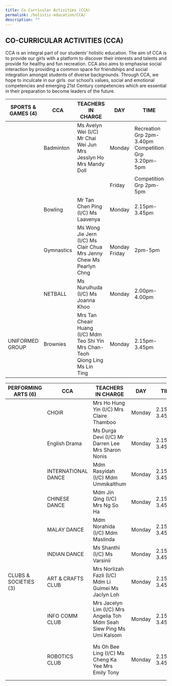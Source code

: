```yaml
---
title: Co Curricular Activities (CCA)
permalink: /holistic-education/CCA/
description: ""
---
```

## CO-CURRICULAR ACTIVITIES (CCA)


CCA is an integral part of our students’ holistic education. The aim of CCA is to provide our girls with a platform to discover their interests and talents and provide for healthy and fun recreation. CCA also aims to emphasise social interaction by providing a common space for friendships and social integration amongst students of diverse backgrounds. Through CCA, we hope to inculcate in our girls  our school’s values, social and emotional competencies and emerging 21st Century competencies which are essential in their preparation to become leaders of the future.

| SPORTS & GAMES (4) | CCA                  | TEACHERS  IN CHARGE                                                             | DAY           | TIME                                                 | VENUE                     |
|--------------------|----------------------|---------------------------------------------------------------------------------|---------------|------------------------------------------------------|---------------------------|
|                    | Badminton            |        Ms Avelyn Wei (I/C) <br>Mr Chai Wei Jun Mrs Jesslyn Ho Mrs Mandy Doll        | Monday        | Recreation Grp 2pm-3.40pm Competition Grp 3.20pm-5pm | School Hall               |
|                    |                      |                                                                                 | Friday        | Competition Grp 2pm-5pm                              |                           |
|                    | Bowling              |                        Mr Tan Chen Ping (I/C) Ms Laavenya                       | Monday        | 2.15pm-3.45pm                                        | J Forte Bowl Kovan        |
|                    | Gymnastics           |      Ms Wong Jie Jern (I/C) Ms Clair Chua Mrs Jenny Chew    Ms Pearlyn Chng     | Monday Friday | 2pm-5pm                                              | Indoor Sports Hall        |
|                    | NETBALL              |                        Ms Nurulhuda (I/C) Ms Joanna Khoo                        | Monday        | 2.00pm-4.00pm                                        | Concourse 2 Parade Square |
| UNIFORMED GROUP    |       Brownies       | Mrs Tan Cheair Huang (I/C) Mdm Teo Shi Yin Mrs Chan-Teoh Qiong Ling Ms Lin Ting |   Monday      | 2.15pm-3.45pm                                        | Concourse 1               |


| PERFORMING ARTS  (6)  | CCA                 | TEACHERS  IN CHARGE                                                     | DAY        | TIME              | VENUE                                           |
|-----------------------|---------------------|-------------------------------------------------------------------------|------------|-------------------|-------------------------------------------------|
|                       | CHOIR               |                 Mrs Ho Hung Yin (I/C) Mrs Claire Thamboo                |   Monday   |     2.15pm-3.45pm |   Music Room                                    |
|                       |   English Drama     |            Ms Durga Devi (I/C) Mr Darren Lee Mrs Sharon Nonis           | Monday     | 2.15pm-3.45pm     | CCA Room 2/Teaching Lab                         |
|                       | INTERNATIONAL DANCE |                    Mdm Rasyidah (I/C) Mdm Ummikalthum                   | Monday     | 2.15pm-3.45pm     | Band Room                                       |
|                       | CHINESE DANCE       |                    Mdm Jin Qing (I/C)   Mrs Ng So Ha                    | Monday     | 2.15pm-3.45pm     | Dance Studio                                    |
|                       | MALAY DANCE         |                     Mdm Norahida  (I/C) Mdm Maslinda                    | Monday     | 2.15pm-3.45pm     | Library                                         |
|                       | INDIAN DANCE        |                       Ms Shanthi (I/C) Ms Varsinii                      | Monday     | 2.15pm-3.45pm     | PAL Room                                        |
| CLUBS & SOCIETIES (3) | ART & CRAFTS CLUB   |           Mrs Norlizah Fazli (I/C) Mdm Li Guimei Ms Jaclyn Loh          | Monday     | 2.15pm-3.45pm     | Art Room                                        |
|                       |   INFO COMM CLUB    | Mrs Jacelyn Lim (I/C) Mrs Angelia Toh Mdm Seah Siew Ping  Ms Umi Kalsom | Monday     | 2.15pm-3.45pm     |                   Computer Lab 1                |
|                       | ROBOTICS CLUB       |           Ms Oh Bee Ling (I/C) Ms Cheng Ka Yee Mrs Emily Tony           | Monday     | 2.15pm-3.45pm     | Comp lab 2 (juniors) IT Resource Room (seniors) |